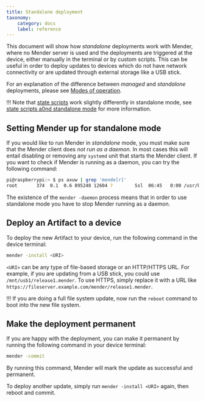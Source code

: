 ```yaml
---
title: Standalone deployment
taxonomy:
    category: docs
    label: reference
---
```


This document will show how *standalone* deployments work with Mender,
where no Mender server is used and the deployments are triggered at the
device, either manually in the terminal or by custom scripts. This can be useful in order
to deploy updates to devices which do not have network connectivity or
are updated through external storage like a USB stick.

For an explanation of the difference between *managed* and *standalone* deployments, please see
[Modes of operation](../../02.Overview/01.Introduction/docs.md#client-modes-of-operation).

!!! Note that [state scripts](../../04.Artifacts/50.State-scripts/docs.md) work slightly differently in standalone mode, see [state scripts a0nd standalone mode](../../04.Artifacts/50.State-scripts/docs.md#standalone-mode) for more information.

## Setting Mender up for standalone mode

If you would like to run Mender in *standalone* mode, you
must make sure that the Mender client does *not run as a daemon*. In most cases this
will entail disabling or removing any `systemd` unit that starts the Mender client. If you want to check if Mender is running as a daemon, you can try the following command:
```bash
pi@raspberrypi:~ $ ps axuw | grep 'mende[r]'
root       374  0.1  0.6 895248 12604 ?        Ssl  06:45   0:00 /usr/bin/mender -daemon
```
The existence of the `mender -daemon` process means that in order to use standalone mode you have to stop Mender running as a daemon.

## Deploy an Artifact to a device

To deploy the new Artifact to your device, run the following command in the
device terminal:

```bash
mender -install <URI>
```

`<URI>` can be any type of file-based storage or an HTTP/HTTPS URL.
For example, if you are updating from a USB stick, you could use `/mnt/usb1/release1.mender`.
To use HTTPS, simply replace it with a URL like `https://fileserver.example.com/mender/release1.mender`.

!!! If you are doing a full file system update, now run the `reboot` command to boot into the new file system.

## Make the deployment permanent

If you are happy with the deployment, you can make it permanent by running the following command in your device terminal:

```bash
mender -commit
```

By running this command, Mender will mark the update as successful and permanent.

To deploy another update, simply run `mender -install <URI>` again, then reboot and commit.
